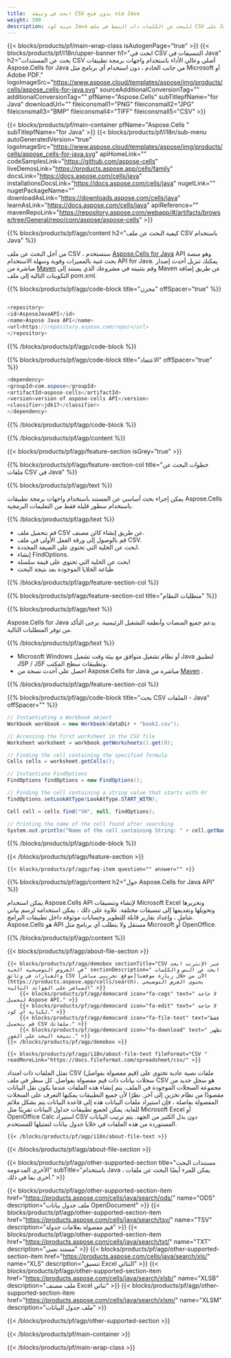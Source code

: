 ```yaml
---
title:  ابحث في وثيقة CSV بدون فتح via Java
weight: 390
description: عينة كود Java للبحث عن الكلمات ذات النمط في ملف CSV على Java Runtime Environment لتطبيق JSP / JSF وتطبيقات سطح المكتب.
---
```

{{< blocks/products/pf/main-wrap-class isAutogenPage="true" >}}
{{< blocks/products/pf/i18n/upper-banner h1="ابحث في CSV التنسيقات في Java" h2="بحث عن المستندات CSV أصلي وعالي الأداء باستخدام واجهات برمجة تطبيقات Aspose.Cells for Java من جانب الخادم ، دون استخدام أي برنامج مثل Microsoft أو Adobe PDF." logoImageSrc="https://www.aspose.cloud/templates/aspose/img/products/cells/aspose_cells-for-java.svg" sourceAdditionalConversionTag="" additionalConversionTag="" pfName="Aspose.Cells" subTitlepfName="for Java" downloadUrl="" fileiconsmall1="PNG" fileiconsmall2="JPG" fileiconsmall3="BMP" fileiconsmall4="TIFF" fileiconsmall5="CSV" >}}

{{< blocks/products/pf/main-container pfName="Aspose.Cells " subTitlepfName="for Java" >}}
{{< blocks/products/pf/i18n/sub-menu autoGeneratedVersion="true" logoImageSrc="https://www.aspose.cloud/templates/aspose/img/products/cells/aspose_cells-for-java.svg" apiHomeLink="" codeSamplesLink="https://github.com/aspose-cells" liveDemosLink="https://products.aspose.app/cells/family" docsLink="https://docs.aspose.com/cells/java" installationsDocsLink="https://docs.aspose.com/cells/java" nugetLink="" nugetPackageName="" downloadAsLink="https://downloads.aspose.com/cells/java" learnAsLink="https://docs.aspose.com/cells/java" apiReference="" mavenRepoLink="https://repository.aspose.com/webapp/#/artifacts/browse/tree/General/repo/com/aspose/aspose-cells" >}}

{{% blocks/products/pf/agp/content h2="كيفية البحث عن ملف CSV باستخدام Java" %}}

 من أجل البحث عن ملف CSV ، سنستخدم
 [Aspose.Cells for Java](https://products.aspose.com/cells/java) 
 API وهو منصة بحث غنية بالمميزات وقوية وسهلة الاستخدام API for Java. يمكنك تنزيل أحدث إصدار مباشرة من
 [Maven](https://repository.aspose.com/webapp/#/artifacts/browse/tree/General/repo/com/aspose/aspose-cells) 
 وقم بتثبيته في مشروعك الذي يستند إلى Maven عن طريق إضافة التكوينات التالية إلى ملف pom.xml.

{{% blocks/products/pf/agp/code-block title="مخزن" offSpacer="true" %}}

```cs

<repository>
<id>AsposeJavaAPI</id>
<name>Aspose Java API</name>
<url>https://repository.aspose.com/repo/</url>
</repository>

```

{{% /blocks/products/pf/agp/code-block %}}

{{% blocks/products/pf/agp/code-block title="الاعتماد" offSpacer="true" %}}

```cs
<dependency>
<groupId>com.aspose</groupId>
<artifactId>aspose-cells</artifactId>
<version>version of aspose-cells API</version>
<classifier>jdk17</classifier>
</dependency>

```

{{% /blocks/products/pf/agp/code-block %}}

{{% /blocks/products/pf/agp/content %}}

{{< blocks/products/pf/agp/feature-section isGrey="true" >}}

{{% blocks/products/pf/agp/feature-section-col title="خطوات البحث عن ملفات CSV في Java" %}}

{{% blocks/products/pf/agp/text %}}

 يمكن إجراء بحث أساسي عن المستند باستخدام واجهات برمجة تطبيقات Aspose.Cells باستخدام سطور قليلة فقط من التعليمات البرمجية.

{{% /blocks/products/pf/agp/text %}}

+ قم بتحميل ملف CSV عن طريق إنشاء كائن مصنف.
+ قم بالوصول إلى ورقة العمل الأولى في ملف CSV.
+ ابحث عن الخلية التي تحتوي على الصيغة المحددة.
+ إنشاء FindOptions.
+ ابحث عن الخلية التي تحتوي على قيمة سلسلة
+ طباعة الخلايا الموجودة بعد نتيجة البحث

{{% /blocks/products/pf/agp/feature-section-col %}}

{{% blocks/products/pf/agp/feature-section-col title="متطلبات النظام" %}}

{{% blocks/products/pf/agp/text %}}

 Aspose.Cells for Java يدعم جميع المنصات وأنظمة التشغيل الرئيسية. يرجى التأكد من توفر المتطلبات التالية.

{{% /blocks/products/pf/agp/text %}}

-  Microsoft Windows أو نظام تشغيل متوافق مع بيئة وقت تشغيل Java لتطبيق JSP / JSF وتطبيقات سطح المكتب.
-  احصل على أحدث نسخة من Aspose.Cells for Java مباشرة من
 [Maven](https://repository.aspose.com/webapp/#/artifacts/browse/tree/General/repo/com/aspose/aspose-cells)  .

{{% /blocks/products/pf/agp/feature-section-col %}}

{{% blocks/products/pf/agp/code-block title="بحث CSV الملفات - Java" offSpacer="" %}}

```cs
// Instantiating a Workbook object
Workbook workbook = new Workbook(dataDir + "book1.csv");

// Accessing the first worksheet in the CSV file
Worksheet worksheet = workbook.getWorksheets().get(0);

// Finding the cell containing the specified formula
Cells cells = worksheet.getCells();

// Instantiate FindOptions
FindOptions findOptions = new FindOptions();

// Finding the cell containing a string value that starts with Or
findOptions.setLookAtType(LookAtType.START_WITH);

Cell cell = cells.find("SH", null, findOptions);

// Printing the name of the cell found after searching 
System.out.println("Name of the cell containing String: " + cell.getName());  

```

{{% /blocks/products/pf/agp/code-block %}}

{{< /blocks/products/pf/agp/feature-section >}}

    {{< blocks/products/pf/agp/faq-item question="" answer="" >}}
 

<!-- aboutfile Starts -->

{{% blocks/products/pf/agp/content h2="حول Aspose.Cells for Java API" %}}

 يمكن استخدام Aspose.Cells API لإنشاء وتنسيقات Microsoft Excel وتحريرها وتحويلها وتقديمها إلى تنسيقات مختلفة. علاوة على ذلك ، يمكن استخدامه لرسم بياني شامل ، وإعداد تقارير قابلة للتطوير وحسابات موثوقة داخل تطبيقات البرامج. Aspose.Cells هو API مستقل ولا يتطلب أي برنامج مثل Microsoft أو OpenOffice.



{{% /blocks/products/pf/agp/content %}}

{{< blocks/products/pf/agp/about-file-section >}}

    {{< blocks/products/pf/agp/demobox sectionTitle="CSV عبر الإنترنت ابحث في العروض التوضيحية الحية" sectionDescription=" ابحث عن النص والكلمات والعبارات في وثائق CSV الآن من خلال زيارة موقعنا[موقع تجريبي مباشر](https://products.aspose.app/cells/search). يحتوي العرض التوضيحي المباشر على الفوائد التالية" >}}
        {{< blocks/products/pf/agp/democard icon="fa-cogs" text=" لا حاجة لتحميل Aspose API." >}}
        {{< blocks/products/pf/agp/democard icon="fa-edit" text=" لا حاجة لكتابة أي كود." >}}
        {{< blocks/products/pf/agp/democard icon="fa-file-text" text="فقط قم بتحميل CSV ملفاتك." >}}
        {{< blocks/products/pf/agp/democard icon="fa-download" text=" تظهر نتيجة البحث على الفور." >}}
    {{< /blocks/products/pf/agp/demobox >}}

    {{< blocks/products/pf/agp/i18n/about-file-text fileFormat="CSV " readMoreLink="https://docs.fileformat.com/spreadsheet/csv/" >}}
تمثل الملفات ذات امتداد CSV (قيم مفصولة بفواصل) ملفات نصية عادية تحتوي على سجلات بيانات ذات قيم مفصولة بفواصل. كل سطر في ملف CSV هو سجل جديد من مجموعة السجلات الموجودة في الملف. يتم إنشاء هذه الملفات عندما يكون نقل البيانات مقصودًا من نظام تخزين إلى آخر. نظرًا لأن جميع التطبيقات يمكنها التعرف على السجلات المفصولة بفاصلة ، فإن استيراد ملفات البيانات هذه إلى قاعدة البيانات يتم بشكل ملائم للغاية. يمكن لجميع تطبيقات جداول البيانات تقريبًا مثل Microsoft Excel أو OpenOffice Calc استيراد CSV دون بذل الكثير من الجهد. يتم ترتيب البيانات المستوردة من هذه الملفات في خلايا جدول بيانات لتمثيلها للمستخدم.

    {{< /blocks/products/pf/agp/i18n/about-file-text >}}

{{< /blocks/products/pf/agp/about-file-section >}}

<!-- aboutfile Ends -->

{{< blocks/products/pf/agp/other-supported-section title="مستندات البحث الأخرى المدعومة" subTitle="باستخدام Java ، يمكن للمرء أيضًا البحث عن ملفات أخرى بما في ذلك." >}}

{{< blocks/products/pf/agp/other-supported-section-item href="https://products.aspose.com/cells/java/search/ods/" name="ODS" description="ملف جدول بيانات OpenDocument" >}}
{{< blocks/products/pf/agp/other-supported-section-item href="https://products.aspose.com/cells/java/search/tsv/" name="TSV" description="قيم مفصولة بعلامات جدولة" >}}
{{< blocks/products/pf/agp/other-supported-section-item href="https://products.aspose.com/cells/java/search/txt/" name="TXT" description="مستند نصي" >}}
{{< blocks/products/pf/agp/other-supported-section-item href="https://products.aspose.com/cells/java/search/xls/" name="XLS" description="تنسيق Excel الثنائي" >}}
{{< blocks/products/pf/agp/other-supported-section-item href="https://products.aspose.com/cells/java/search/xlsb/" name="XLSB" description="ملف مصنف Excel ثنائي" >}}
{{< blocks/products/pf/agp/other-supported-section-item href="https://products.aspose.com/cells/java/search/xlsm/" name="XLSM" description="ملف جدول البيانات" >}}

{{< /blocks/products/pf/agp/other-supported-section >}}

{{< /blocks/products/pf/main-container >}}
    
{{< /blocks/products/pf/main-wrap-class >}}
